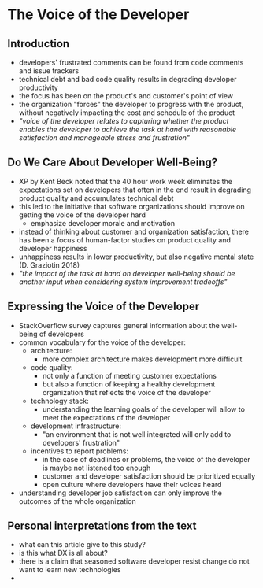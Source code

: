 # The Voice of the Developer

## Introduction

- developers' frustrated comments can be found from code comments and issue trackers
- technical debt and bad code quality results in degrading developer productivity
- the focus has been on the product's and customer's point of view
- the organization "forces" the developer to progress with the product, without negatively impacting the cost and schedule of the product
- *"voice of the developer relates to capturing whether the product enables the developer to achieve the task at hand with reasonable satisfaction and manageable stress and frustration"* 

## Do We Care About Developer Well-Being?

- XP by Kent Beck noted that the 40 hour work week eliminates the expectations set on developers that often in the end result in degrading product quality and accumulates technical debt
- this led to the initiative that software organizations should improve on getting the voice of the developer hard
  - emphasize developer morale and motivation
- instead of thinking about customer and organization satisfaction, there has been a focus of human-factor studies on product quality and developer happiness 
- unhappiness results in lower productivity, but also negative mental state (D. Graziotin 2018)
- *"the impact of the task at hand on developer well-being should be another input when considering system improvement tradeoffs"*

## Expressing the Voice of the Developer

- StackOverflow survey captures general information about the well-being of developers
- common vocabulary for the voice of the developer:
  - architecture:
    - more complex architecture makes development more difficult
  - code quality: 
    - not only a function of meeting customer expectations
    - but also a function of keeping a healthy development organization that reflects the voice of the developer
  - technology stack:
    - understanding the learning goals of the developer will allow to meet the expectations of the developer
  - development infrastructure:
    - "an environment that is not well integrated will only add to developers' frustration"
  - incentives to report problems:
    - in the case of deadlines or problems, the voice of the developer is maybe not listened too enough
    - customer and developer satisfaction should be prioritized equally
    - open culture where developers have their voices heard
- understanding developer job satisfaction can only improve the outcomes of the whole organization

## Personal interpretations from the text

- what can this article give to this study?
- is this what DX is all about?
- there is a claim that seasoned software developer resist change do not want to learn new technologies
- 
